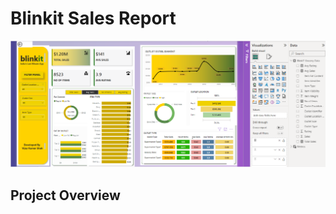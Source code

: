 # Blinkit Sales Report
<p align="center">
  <img src="Blinkit%20Sales%20Report/dashboard%20report.png" alt="dashboard report" width="1000" />
</p>

## Project Overview
